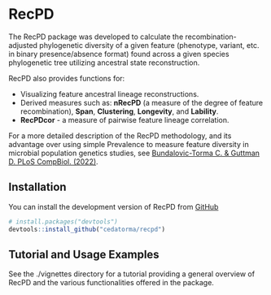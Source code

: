 
<!-- README.md is generated from README.Rmd. Please edit that file -->

# RecPD

<!-- badges: start -->

<!-- badges: end -->

The RecPD package was developed to calculate the recombination-adjusted
phylogenetic diversity of a given feature (phenotype, variant, etc. in
binary presence/absence format) found across a given species
phylogenetic tree utilizing ancestral state reconstruction.

RecPD also provides functions for:

  - Visualizing feature ancestral lineage reconstructions.
  - Derived measures such as: **nRecPD** (a measure of the degree of
    feature recombination), **Span**, **Clustering**, **Longevity**, and
    **Lability**.
  - **RecPDcor** - a measure of pairwise feature lineage correlation.

For a more detailed description of the RecPD methodology, and its
advantage over using simple Prevalence to measure feature diversity in
microbial population genetics studies, see
[Bundalovic-Torma C. & Guttman D. PLoS CompBiol.
(2022)](https://journals.plos.org/ploscompbiol/article?id=10.1371/journal.pcbi.1009899).

## Installation

You can install the development version of RecPD from
[GitHub](https://github.com/)

``` r
# install.packages("devtools")
devtools::install_github("cedatorma/recpd")
```

## Tutorial and Usage Examples

See the ./vignettes directory for a tutorial providing a general overview of RecPD and the various functionalities offered in the package.
